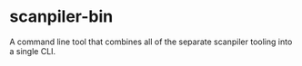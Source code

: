 # scanpiler-bin
A command line tool that combines all of the separate scanpiler tooling into a single CLI.
